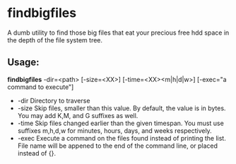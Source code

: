 # findbigfiles
A dumb utility to find those big files that eat your precious free hdd space in the depth of the file system tree.

## Usage:
**findbigfiles** -dir=&lt;path&gt; [-size=&lt;XX&gt;] [-time=&lt;XX&gt;&lt;m|h|d|w&gt;] [-exec="a command to execute"]
  + -dir	Directory to traverse
  + -size	Skip files, smaller than this value. By default, the value is in bytes. You may add K,M, and G suffixes as well.
  + -time	Skip files changed earlier than the given timespan. You must use suffixes m,h,d,w for minutes, hours, days, and weeks respectively.
  + -exec Execute a command on the files found instead of printing the list. File name will be appened to the end of the command line, or placed instead of {}.